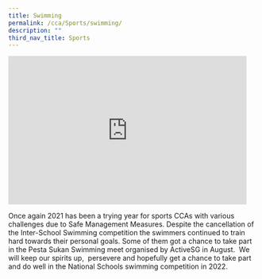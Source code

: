 ```yaml
---
title: Swimming
permalink: /cca/Sports/swimming/
description: ""
third_nav_title: Sports
---
```

<iframe allowfullscreen="true" height="299" width="480" frameborder="0" src="https://docs.google.com/presentation/d/e/2PACX-1vSdU8ZzQSOIJ-4Ei07k2OOA1HB9i4wcndf-qbj9wxSsfiIaIMFd6iiqJAMWPGSEPNFTP9zS0jHalxjz/embed?start=false&amp;loop=false&amp;delayms=3000"></iframe>

Once again 2021 has been a trying year for sports CCAs with various challenges due to Safe Management Measures. Despite the cancellation of the Inter-School Swimming competition the swimmers continued to train hard towards their personal goals. Some of them got a chance to take part in the Pesta Sukan Swimming meet organised by ActiveSG in August.&nbsp; We will keep our spirits up,&nbsp; persevere and hopefully get a chance to take part and do well in the National Schools swimming competition in 2022.